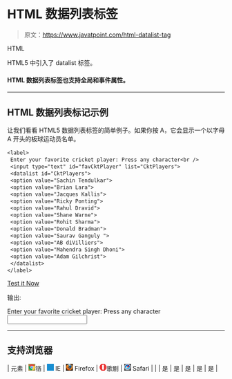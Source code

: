 # HTML 数据列表标签

> 原文：<https://www.javatpoint.com/html-datalist-tag>

HTML <datalist>标签用于提供表单元素的自动完成功能。它为用户选择数据提供了一系列预定义的选项。</datalist>

HTML5 中引入了 datalist 标签。

<datalist>标记应该与包含“列表”属性的< input</datalist>

#### HTML 数据列表标签也支持全局和事件属性。

* * *

## HTML 数据列表标记示例

让我们看看 HTML5 数据列表标签的简单例子。如果你按 A，它会显示一个以字母 A 开头的板球运动员名单。

```
<label>
 Enter your favorite cricket player: Press any character<br />
 <input type="text" id="favCktPlayer" list="CktPlayers">
 <datalist id="CktPlayers">
 <option value="Sachin Tendulkar">
 <option value="Brian Lara">
 <option value="Jacques Kallis"> 
 <option value="Ricky Ponting"> 
 <option value="Rahul Dravid"> 
 <option value="Shane Warne"> 
 <option value="Rohit Sharma"> 
 <option value="Donald Bradman"> 
 <option value="Saurav Ganguly "> 
 <option value="AB diVilliers"> 
 <option value="Mahendra Singh Dhoni"> 
 <option value="Adam Gilchrist">
 </datalist>
</label>

```

[Test it Now](https://www.javatpoint.com/oprweb/test.jsp?filename=htmldatalisttag1)

输出:

<label>Enter your favorite cricket player: Press any character
<input type="text" id="favCktPlayer" list="CktPlayers"> <datalist id="CktPlayers"> </datalist></label> 

* * *

## 支持浏览器

| 元素 | ![chrome browser](img/4fbdc93dc2016c5049ed108e7318df19.png)铬 | ![ie browser](img/83dd23df1fe8373fd5bf054b2c1dd88b.png) IE | ![firefox browser](img/4f001fff393888a8a807ed29b28145d1.png) Firefox | ![opera browser](img/6cad4a592cc69a052056a0577b4aac65.png)歌剧 | ![safari browser](img/a0f6a9711a92203c5dc5c127fe9c9fca.png) Safari |
| <datalist></datalist> | 是 | 是 | 是 | 是 | 是 |